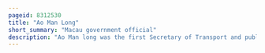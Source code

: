 ```yaml
---
pageid: 8312530
title: "Ao Man Long"
short_summary: "Macau government official"
description: "Ao Man long was the first Secretary of Transport and public Works of the Macau special administrative Region of the People's Republic of China from December 20 1999 to december 6 2006."
---
```

